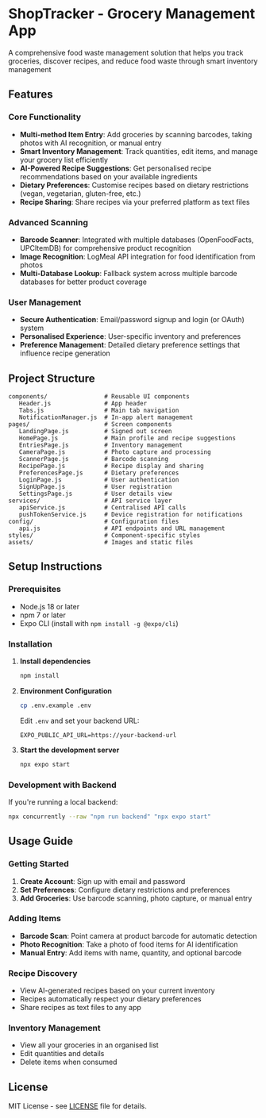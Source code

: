 # ShopTracker - Grocery Management App

A comprehensive food waste management solution that helps you track groceries, discover recipes, and reduce food waste through smart inventory management

## Features

### Core Functionality

- **Multi-method Item Entry**: Add groceries by scanning barcodes, taking photos with AI recognition, or manual entry
- **Smart Inventory Management**: Track quantities, edit items, and manage your grocery list efficiently
- **AI-Powered Recipe Suggestions**: Get personalised recipe recommendations based on your available ingredients
- **Dietary Preferences**: Customise recipes based on dietary restrictions (vegan, vegetarian, gluten-free, etc.)
- **Recipe Sharing**: Share recipes via your preferred platform as text files

### Advanced Scanning

- **Barcode Scanner**: Integrated with multiple databases (OpenFoodFacts, UPCItemDB) for comprehensive product recognition
- **Image Recognition**: LogMeal API integration for food identification from photos
- **Multi-Database Lookup**: Fallback system across multiple barcode databases for better product coverage

### User Management

- **Secure Authentication**: Email/password signup and login (or OAuth) system
- **Personalised Experience**: User-specific inventory and preferences
- **Preference Management**: Detailed dietary preference settings that influence recipe generation

## Project Structure

```
components/                # Reusable UI components
   Header.js               # App header
   Tabs.js                 # Main tab navigation
   NotificationManager.js  # In-app alert management
pages/                     # Screen components
   LandingPage.js          # Signed out screen
   HomePage.js             # Main profile and recipe suggestions
   EntriesPage.js          # Inventory management
   CameraPage.js           # Photo capture and processing
   ScannerPage.js          # Barcode scanning
   RecipePage.js           # Recipe display and sharing
   PreferencesPage.js      # Dietary preferences
   LoginPage.js            # User authentication
   SignUpPage.js           # User registration
   SettingsPage.js         # User details view
services/                  # API service layer
   apiService.js           # Centralised API calls
   pushTokenService.js     # Device registration for notifications
config/                    # Configuration files
   api.js                  # API endpoints and URL management
styles/                    # Component-specific styles
assets/                    # Images and static files
```

## Setup Instructions

### Prerequisites

- Node.js 18 or later
- npm 7 or later
- Expo CLI (install with `npm install -g @expo/cli`)

### Installation

1. **Install dependencies**

   ```bash
   npm install
   ```

2. **Environment Configuration**

   ```bash
   cp .env.example .env
   ```

   Edit `.env` and set your backend URL:

   ```
   EXPO_PUBLIC_API_URL=https://your-backend-url
   ```

3. **Start the development server**
   ```bash
   npx expo start
   ```

### Development with Backend

If you're running a local backend:

```bash
npx concurrently --raw "npm run backend" "npx expo start"
```

## Usage Guide

### Getting Started

1. **Create Account**: Sign up with email and password
2. **Set Preferences**: Configure dietary restrictions and preferences
3. **Add Groceries**: Use barcode scanning, photo capture, or manual entry

### Adding Items

- **Barcode Scan**: Point camera at product barcode for automatic detection
- **Photo Recognition**: Take a photo of food items for AI identification
- **Manual Entry**: Add items with name, quantity, and optional barcode

### Recipe Discovery

- View AI-generated recipes based on your current inventory
- Recipes automatically respect your dietary preferences
- Share recipes as text files to any app

### Inventory Management

- View all your groceries in an organised list
- Edit quantities and details
- Delete items when consumed

## License

MIT License - see [LICENSE](LICENSE) file for details.
